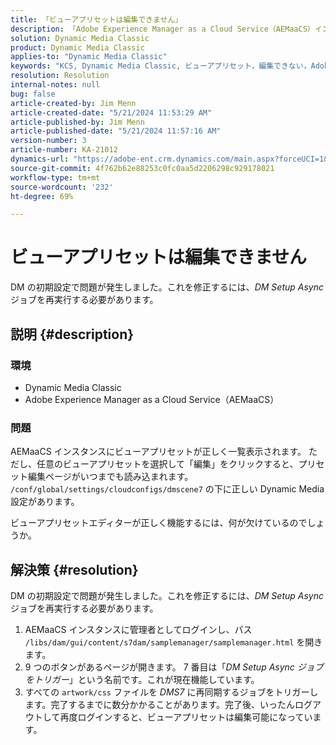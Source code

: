 ```yaml
---
title: 「ビューアプリセットは編集できません」
description: 「Adobe Experience Manager as a Cloud Service（AEMaaCS）インスタンスにビューアプリセットが正しく一覧表示されるDynamic Media Classicの問題を修正する方法を説明します。」
solution: Dynamic Media Classic
product: Dynamic Media Classic
applies-to: "Dynamic Media Classic"
keywords: "KCS, Dynamic Media Classic, ビューアプリセット，編集できない，Adobe Experience Manager as a Cloud Service, AEMaaCS, トラブルシューティング"
resolution: Resolution
internal-notes: null
bug: false
article-created-by: Jim Menn
article-created-date: "5/21/2024 11:53:29 AM"
article-published-by: Jim Menn
article-published-date: "5/21/2024 11:57:16 AM"
version-number: 3
article-number: KA-21012
dynamics-url: "https://adobe-ent.crm.dynamics.com/main.aspx?forceUCI=1&pagetype=entityrecord&etn=knowledgearticle&id=66aa34b9-6817-ef11-9f8a-6045bd006268"
source-git-commit: 4f762b62e88253c0fc0aa5d2206298c929178021
workflow-type: tm+mt
source-wordcount: '232'
ht-degree: 69%

---
```


# ビューアプリセットは編集できません


DM の初期設定で問題が発生しました。これを修正するには、*DM Setup Async* ジョブを再実行する必要があります。

## 説明 {#description}


### <b>環境</b>

- Dynamic Media Classic
- Adobe Experience Manager as a Cloud Service（AEMaaCS）




### <b>問題</b>

AEMaaCS インスタンスにビューアプリセットが正しく一覧表示されます。
ただし、任意のビューアプリセットを選択して「編集」をクリックすると、プリセット編集ページがいつまでも読み込まれます。
`/conf/global/settings/cloudconfigs/dmscene7` の下に正しい Dynamic Media 設定があります。

ビューアプリセットエディターが正しく機能するには、何が欠けているのでしょうか。


## 解決策 {#resolution}


DM の初期設定で問題が発生しました。これを修正するには、*DM Setup Async* ジョブを再実行する必要があります。

1. AEMaaCS インスタンスに管理者としてログインし、パス `/libs/dam/gui/content/s7dam/samplemanager/samplemanager.html` を開きます。
2. 9 つのボタンがあるページが開きます。 7 番目は「*DM Setup Async ジョブをトリガー*」という名前です。これが現在機能しています。
3. すべての `artwork/css` ファイルを *DMS7* に再同期するジョブをトリガーします。完了するまでに数分かかることがあります。完了後、いったんログアウトして再度ログインすると、ビューアプリセットは編集可能になっています。

